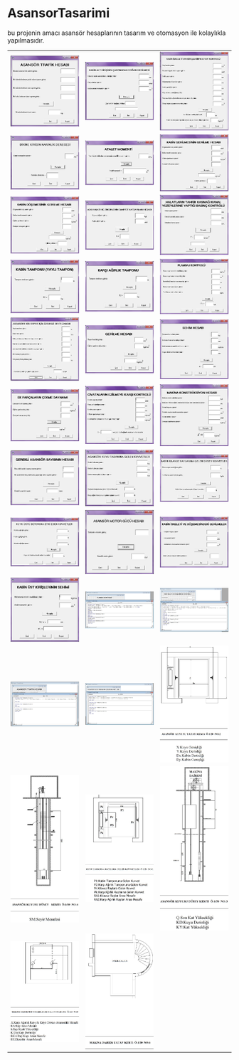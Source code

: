 # AsansorTasarimi
bu projenin amacı asansör hesaplarının tasarım ve otomasyon ile kolaylıkla yapılmasıdır.

<p>
  <table>
    <tr>
  <td>
<a href="https://github.com/muratmeric/AsansorTasarimi/blob/master/ekran%20görüntüleri/1.jpg" target="_blank">
<img src="https://github.com/muratmeric/AsansorTasarimi/blob/master/ekran%20görüntüleri/1.jpg" width="200" style="max-width:100%;"></a>
  </td>
    <td>
<a href="https://github.com/muratmeric/AsansorTasarimi/blob/master/ekran%20görüntüleri/10.jpg" target="_blank">
<img src="https://github.com/muratmeric/AsansorTasarimi/blob/master/ekran%20görüntüleri/10.jpg" width="200" style="max-width:100%;"></a>
  </td>
        <td>
<a href="https://github.com/muratmeric/AsansorTasarimi/blob/master/ekran%20görüntüleri/11.jpg" target="_blank">
<img src="https://github.com/muratmeric/AsansorTasarimi/blob/master/ekran%20görüntüleri/11.jpg" width="200" style="max-width:100%;"></a>
  </td>
      </tr>
   <tr>
  <td>
<a href="https://github.com/muratmeric/AsansorTasarimi/blob/master/ekran%20görüntüleri/12.jpg" target="_blank">
<img src="https://github.com/muratmeric/AsansorTasarimi/blob/master/ekran%20görüntüleri/12.jpg" width="200" style="max-width:100%;"></a>
  </td>
    <td>
<a href="https://github.com/muratmeric/AsansorTasarimi/blob/master/ekran%20görüntüleri/13.jpg" target="_blank">
<img src="https://github.com/muratmeric/AsansorTasarimi/blob/master/ekran%20görüntüleri/13.jpg" width="200" style="max-width:100%;"></a>
  </td>
        <td>
<a href="https://github.com/muratmeric/AsansorTasarimi/blob/master/ekran%20görüntüleri/14.jpg" target="_blank">
<img src="https://github.com/muratmeric/AsansorTasarimi/blob/master/ekran%20görüntüleri/14.jpg" width="200" style="max-width:100%;"></a>
  </td>
</tr>
<tr>
  <td>
<a href="https://github.com/muratmeric/AsansorTasarimi/blob/master/ekran%20görüntüleri/144.jpg" target="_blank">
<img src="https://github.com/muratmeric/AsansorTasarimi/blob/master/ekran%20görüntüleri/144.jpg" width="200" style="max-width:100%;"></a>
  </td>
    <td>
<a href="https://github.com/muratmeric/AsansorTasarimi/blob/master/ekran%20görüntüleri/15.jpg" target="_blank">
<img src="https://github.com/muratmeric/AsansorTasarimi/blob/master/ekran%20görüntüleri/15.jpg" width="200" style="max-width:100%;"></a>
  </td>
        <td>
<a href="https://github.com/muratmeric/AsansorTasarimi/blob/master/ekran%20görüntüleri/16.jpg" target="_blank">
<img src="https://github.com/muratmeric/AsansorTasarimi/blob/master/ekran%20görüntüleri/16.jpg" width="200" style="max-width:100%;"></a>
  </td>
</tr>
<tr>
  <td>
<a href="https://github.com/muratmeric/AsansorTasarimi/blob/master/ekran%20görüntüleri/17.jpg" target="_blank">
<img src="https://github.com/muratmeric/AsansorTasarimi/blob/master/ekran%20görüntüleri/17.jpg" width="200" style="max-width:100%;"></a>
  </td>
    <td>
<a href="https://github.com/muratmeric/AsansorTasarimi/blob/master/ekran%20görüntüleri/18.jpg" target="_blank">
<img src="https://github.com/muratmeric/AsansorTasarimi/blob/master/ekran%20görüntüleri/18.jpg" width="200" style="max-width:100%;"></a>
  </td>
        <td>
<a href="https://github.com/muratmeric/AsansorTasarimi/blob/master/ekran%20görüntüleri/19.jpg" target="_blank">
<img src="https://github.com/muratmeric/AsansorTasarimi/blob/master/ekran%20görüntüleri/19.jpg" width="200" style="max-width:100%;"></a>
  </td>
</tr>
<tr>
  <td>
<a href="https://github.com/muratmeric/AsansorTasarimi/blob/master/ekran%20görüntüleri/2.jpg" target="_blank">
<img src="https://github.com/muratmeric/AsansorTasarimi/blob/master/ekran%20görüntüleri/2.jpg" width="200" style="max-width:100%;"></a>
  </td>
    <td>
<a href="https://github.com/muratmeric/AsansorTasarimi/blob/master/ekran%20görüntüleri/20.jpg" target="_blank">
<img src="https://github.com/muratmeric/AsansorTasarimi/blob/master/ekran%20görüntüleri/20.jpg" width="200" style="max-width:100%;"></a>
  </td>
        <td>
<a href="https://github.com/muratmeric/AsansorTasarimi/blob/master/ekran%20görüntüleri/21.jpg" target="_blank">
<img src="https://github.com/muratmeric/AsansorTasarimi/blob/master/ekran%20görüntüleri/21.jpg" width="200" style="max-width:100%;"></a>
  </td>
</tr>
<tr>
  <td>
<a href="https://github.com/muratmeric/AsansorTasarimi/blob/master/ekran%20görüntüleri/22.jpg" target="_blank">
<img src="https://github.com/muratmeric/AsansorTasarimi/blob/master/ekran%20görüntüleri/22.jpg" width="200" style="max-width:100%;"></a>
  </td>
    <td>
<a href="https://github.com/muratmeric/AsansorTasarimi/blob/master/ekran%20görüntüleri/23.jpg" target="_blank">
<img src="https://github.com/muratmeric/AsansorTasarimi/blob/master/ekran%20görüntüleri/23.jpg" width="200" style="max-width:100%;"></a>
  </td>
        <td>
<a href="https://github.com/muratmeric/AsansorTasarimi/blob/master/ekran%20görüntüleri/24.jpg" target="_blank">
<img src="https://github.com/muratmeric/AsansorTasarimi/blob/master/ekran%20görüntüleri/24.jpg" width="200" style="max-width:100%;"></a>
  </td>
</tr>
<tr>
  <td>
<a href="https://github.com/muratmeric/AsansorTasarimi/blob/master/ekran%20görüntüleri/3.jpg" target="_blank">
<img src="https://github.com/muratmeric/AsansorTasarimi/blob/master/ekran%20görüntüleri/3.jpg" width="200" style="max-width:100%;"></a>
  </td>
    <td>
<a href="https://github.com/muratmeric/AsansorTasarimi/blob/master/ekran%20görüntüleri/4.jpg" target="_blank">
<img src="https://github.com/muratmeric/AsansorTasarimi/blob/master/ekran%20görüntüleri/4.jpg" width="200" style="max-width:100%;"></a>
  </td>
        <td>
<a href="https://github.com/muratmeric/AsansorTasarimi/blob/master/ekran%20görüntüleri/5.jpg" target="_blank">
<img src="https://github.com/muratmeric/AsansorTasarimi/blob/master/ekran%20görüntüleri/5.jpg" width="200" style="max-width:100%;"></a>
  </td>
</tr>
<tr>
  <td>
<a href="https://github.com/muratmeric/AsansorTasarimi/blob/master/ekran%20görüntüleri/6.jpg" target="_blank">
<img src="https://github.com/muratmeric/AsansorTasarimi/blob/master/ekran%20görüntüleri/6.jpg" width="200" style="max-width:100%;"></a>
  </td>
    <td>
<a href="https://github.com/muratmeric/AsansorTasarimi/blob/master/ekran%20görüntüleri/7.jpg" target="_blank">
<img src="https://github.com/muratmeric/AsansorTasarimi/blob/master/ekran%20görüntüleri/7.jpg" width="200" style="max-width:100%;"></a>
  </td>
        <td>
<a href="https://github.com/muratmeric/AsansorTasarimi/blob/master/ekran%20görüntüleri/8.jpg" target="_blank">
<img src="https://github.com/muratmeric/AsansorTasarimi/blob/master/ekran%20görüntüleri/8.jpg" width="200" style="max-width:100%;"></a>
  </td>
</tr>
<tr>
  <td>
<a href="https://github.com/muratmeric/AsansorTasarimi/blob/master/ekran%20görüntüleri/9.jpg" target="_blank">
<img src="https://github.com/muratmeric/AsansorTasarimi/blob/master/ekran%20görüntüleri/9.jpg" width="200" style="max-width:100%;"></a>
  </td>
    <td>
<a href="https://github.com/muratmeric/AsansorTasarimi/blob/master/ekran%20görüntüleri/form19in.jpg" target="_blank">
<img src="https://github.com/muratmeric/AsansorTasarimi/blob/master/ekran%20görüntüleri/form19in.jpg" width="200" style="max-width:100%;"></a>
  </td>
        <td>
<a href="https://github.com/muratmeric/AsansorTasarimi/blob/master/ekran%20görüntüleri/forma11in.jpg" target="_blank">
<img src="https://github.com/muratmeric/AsansorTasarimi/blob/master/ekran%20görüntüleri/forma11in.jpg" width="200" style="max-width:100%;"></a>
  </td>
</tr>
<tr>
  <td>
<a href="https://github.com/muratmeric/AsansorTasarimi/blob/master/ekran%20görüntüleri/forma1in.jpg" target="_blank">
<img src="https://github.com/muratmeric/AsansorTasarimi/blob/master/ekran%20görüntüleri/forma1in.jpg" width="200" style="max-width:100%;"></a>
  </td>
    <td>
<a href="https://github.com/muratmeric/AsansorTasarimi/blob/master/ekran%20görüntüleri/forma4in.jpg" target="_blank">
<img src="https://github.com/muratmeric/AsansorTasarimi/blob/master/ekran%20görüntüleri/forma4in.jpg" width="200" style="max-width:100%;"></a>
  </td>
        <td>
<a href="https://github.com/muratmeric/AsansorTasarimi/blob/master/ekran%20görüntüleri/oto1.jpg" target="_blank">
<img src="https://github.com/muratmeric/AsansorTasarimi/blob/master/ekran%20görüntüleri/oto1.jpg" width="200" style="max-width:100%;"></a>
  </td>
</tr>
<tr>
  <td>
<a href="https://github.com/muratmeric/AsansorTasarimi/blob/master/ekran%20görüntüleri/oto2.jpg" target="_blank">
<img src="https://github.com/muratmeric/AsansorTasarimi/blob/master/ekran%20görüntüleri/oto2.jpg" width="200" style="max-width:100%;"></a>
  </td>
    <td>
<a href="https://github.com/muratmeric/AsansorTasarimi/blob/master/ekran%20görüntüleri/oto4.jpg" target="_blank">
<img src="https://github.com/muratmeric/AsansorTasarimi/blob/master/ekran%20görüntüleri/oto4.jpg" width="200" style="max-width:100%;"></a>
  </td>
        <td>
<a href="https://github.com/muratmeric/AsansorTasarimi/blob/master/ekran%20görüntüleri/oto5.jpg" target="_blank">
<img src="https://github.com/muratmeric/AsansorTasarimi/blob/master/ekran%20görüntüleri/oto5.jpg" width="200" style="max-width:100%;"></a>
  </td>
</tr>
<tr>
  <td>
<a href="https://github.com/muratmeric/AsansorTasarimi/blob/master/ekran%20görüntüleri/oto6.jpg" target="_blank">
<img src="https://github.com/muratmeric/AsansorTasarimi/blob/master/ekran%20görüntüleri/oto6.jpg" width="200" style="max-width:100%;"></a>
 </td>
 <td>
<a href="https://github.com/muratmeric/AsansorTasarimi/blob/master/ekran%20görüntüleri/oto3.jpg" target="_blank">
<img src="https://github.com/muratmeric/AsansorTasarimi/blob/master/ekran%20görüntüleri/oto3.jpg" width="200" style="max-width:100%;"></a>
  </td>
</tr></table>
